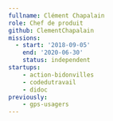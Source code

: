 ```yaml
---
fullname: Clément Chapalain
role: Chef de produit
github: ClementChapalain
missions:
  - start: '2018-09-05'
    end: '2020-06-30'
    status: independent
startups:
    - action-bidonvilles
    - codedutravail
    - didoc
previously:
    - gps-usagers
---
```


